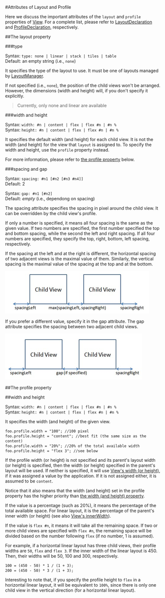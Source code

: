 #Attributes of Layout and Profile

Here we discuss the important attributes of the `layout` and `profile` properties of [View](http://rikulo.org/api/_/rikulo_view/View.html). For a complete list, please refer to [LayoutDeclaration](http://rikulo.org/api/_/rikulo_view/LayoutDeclaration.html) and [ProfileDeclaration](http://rikulo.org/api/_/rikulo_view/ProfileDeclaration.html), respectively.

##The layout property

###type

Syntax: `type: none | linear | stack | tiles | table`  
Default: an empty string (i.e., `none`)

It specifies the type of the layout to use. It must be one of layouts managed by [LayoutManager](http://rikulo.org/api/_/rikulo_layout/LayoutManager.html).

If not specified (i.e., `none`), the position of the child views won't be arranged. However, the dimensions (width and height) will, if you don't specify it explicitly.

> Currently, only none and linear are available

###width and height

Syntax: `width: #n | content | flex | flex #n | #n %`  
Syntax: `height: #n | content | flex | flex #n | #n %`

It specifies the default width (and height) for each child view. It is not the width (and height) for the view that `layout` is assigned to. To specify the width and height, use the `profile` property instead.

For more information, please refer to [the profile property](#profile_width) below.

###spacing and gap

Syntax: `spacing: #n1 [#n2 [#n3 #n4]]`  
Default: 2

Syntax: `gap: #n1 [#n2]`  
Default: *empty* (i.e., dependong on spacing)

The spacing attribute specifies the spacing in pixel around the child view. It can be overridden by the child view's profile.

If only a number is specified, it means all four spacing is the same as the given value. If two numbers are specified, the first number specified the top and bottom spacing, while the second the left and right spacing. If all four numbers are specified, they specify the top, right, bottom, left spacing, respectively.

If the spacing at the left and at the right is different, the horizontal spacing of two adjacent views is the maximal value of them. Similarly, the vertical spacing is the maximal value of the spacing at the top and at the bottom.

![Spacing](spacing.jpg?raw=true)

If you prefer a different value, specify it in the gap attribute. The gap attribute specifies the spacing between two adjacent child views.

![Spacing with gap](spacing2.jpg?raw=true)

##The profile property

<a id="profile_width"></a>
##width and height

Syntax: `width: #n | content | flex | flex #n | #n %`  
Syntax: `height: #n | content | flex | flex #n | #n %`

It specifies the width (and height) of the given view.

    foo.profile.width = "100"; //100 pixel
    foo.profile.height = "content"; //best fit (the same size as the content)
    foo.profile.width = "20%"; //20% of the total available width
    foo.profile.height = "flex 3"; //see below

If the profile width (or height) is not specified and its parent's layout width (or height) is specified, then the width (or height) specified in the parent's layout will be used. If neither is specified, it will use [View's width (or height)](http://rikulo.org/api/_/rikulo_view/View.html#get:width), if it was assigned a value by the application. If it is not assigned either, it is assumed to be `content`.

Notice that it also means that the width (and height) set in the profile property has the higher priority than [the width (and height) property]((http://rikulo.org/api/_/rikulo_view/View.html#set:width)).

If the value is a percentage (such as 20%), it means the percentage of the total available space. For linear layout, it is the percentage of the parent's inner width (or height) (see also [View's innerWidth](http://rikulo.org/api/_/rikulo_view/View.html#get:innerWidth)).

If the value is `flex #n`, it means it will take all the remaining space. If two or more child views are specified with `flex #n`, the remaining space will be divided based on the number following `flex` (if no number, 1 is assumed).

For example, if a horizontal linear layout has three child views, their profile widths are `50`, `flex` and `flex 3`. If the inner width of the linear layout is 450. Then, their widths will be 50, 100 and 300, respectively.

    100 = (450 - 50) * 1 / (1 + 3);
    200 = (450 - 50) * 3 / (1 + 3);

Interesting to note that, if you specify the profile height to `flex` in a horizontal linear layout, it will be equivalent to `100%`, since there is only one child view in the vertical direction (for a horizontal linear layout).
